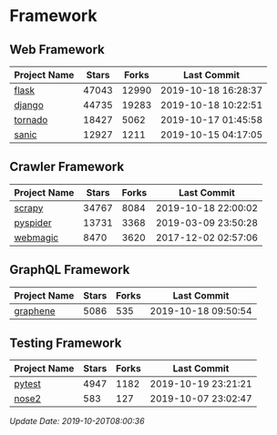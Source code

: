 # Framework

## Web Framework

| Project Name | Stars | Forks | Last Commit |
| ------------ | ----- | ----- | ----------- |
| [flask](https://github.com/pallets/flask) | 47043 | 12990 | 2019-10-18 16:28:37 |
| [django](https://github.com/django/django) | 44735 | 19283 | 2019-10-18 10:22:51 |
| [tornado](https://github.com/tornadoweb/tornado) | 18427 | 5062 | 2019-10-17 01:45:58 |
| [sanic](https://github.com/huge-success/sanic) | 12927 | 1211 | 2019-10-15 04:17:05 |

## Crawler Framework

| Project Name | Stars | Forks | Last Commit |
| ------------ | ----- | ----- | ----------- |
| [scrapy](https://github.com/scrapy/scrapy) | 34767 | 8084 | 2019-10-18 22:00:02 |
| [pyspider](https://github.com/binux/pyspider) | 13731 | 3368 | 2019-03-09 23:50:28 |
| [webmagic](https://github.com/code4craft/webmagic) | 8470 | 3620 | 2017-12-02 02:57:06 |

## GraphQL Framework

| Project Name | Stars | Forks | Last Commit |
| ------------ | ----- | ----- | ----------- |
| [graphene](https://github.com/graphql-python/graphene) | 5086 | 535 | 2019-10-18 09:50:54 |

## Testing Framework

| Project Name | Stars | Forks | Last Commit |
| ------------ | ----- | ----- | ----------- |
| [pytest](https://github.com/pytest-dev/pytest) | 4947 | 1182 | 2019-10-19 23:21:21 |
| [nose2](https://github.com/nose-devs/nose2) | 583 | 127 | 2019-10-07 23:02:47 |

*Update Date: 2019-10-20T08:00:36*